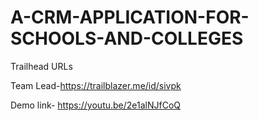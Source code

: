 # A-CRM-APPLICATION-FOR-SCHOOLS-AND-COLLEGES

Trailhead URLs

Team Lead-https://trailblazer.me/id/sivpk

Demo link- https://youtu.be/2e1alNJfCoQ

